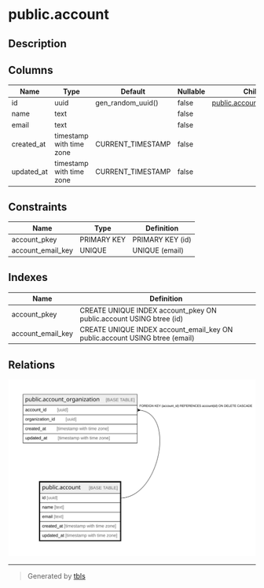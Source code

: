 # public.account

## Description

## Columns

| Name | Type | Default | Nullable | Children | Parents | Comment |
| ---- | ---- | ------- | -------- | -------- | ------- | ------- |
| id | uuid | gen_random_uuid() | false | [public.account_organization](public.account_organization.md) |  |  |
| name | text |  | false |  |  |  |
| email | text |  | false |  |  |  |
| created_at | timestamp with time zone | CURRENT_TIMESTAMP | false |  |  |  |
| updated_at | timestamp with time zone | CURRENT_TIMESTAMP | false |  |  |  |

## Constraints

| Name | Type | Definition |
| ---- | ---- | ---------- |
| account_pkey | PRIMARY KEY | PRIMARY KEY (id) |
| account_email_key | UNIQUE | UNIQUE (email) |

## Indexes

| Name | Definition |
| ---- | ---------- |
| account_pkey | CREATE UNIQUE INDEX account_pkey ON public.account USING btree (id) |
| account_email_key | CREATE UNIQUE INDEX account_email_key ON public.account USING btree (email) |

## Relations

![er](public.account.svg)

---

> Generated by [tbls](https://github.com/k1LoW/tbls)
